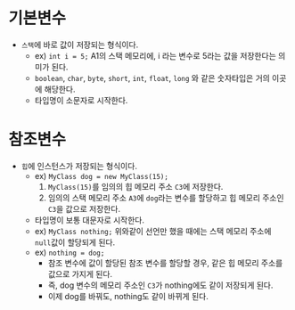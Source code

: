 # 기본변수
- `스택`에 바로 값이 저장되는 형식이다.
  - ex) `int i = 5;` 
    A1의 스택 메모리에, i 라는 변수로 5라는 값을 저장한다는 의미가 된다.
  - `boolean`, `char`, `byte`, `short`, `int`, `float`, `long` 와 같은 숫자타입은 거의 이곳에 해당한다.
  - 타입명이 소문자로 시작한다.
  
# 참조변수
- `힙`에 인스턴스가 저장되는 형식이다.
  - ex) `MyClass dog = new MyClass(15);`
    1. `MyClass(15)`를 임의의 힙 메모리 주소 `C3`에 저장한다.
    2. 임의의 스택 메모리 주소 `A3`에 `dog`라는 변수를 할당하고 힙 메모리 주소인 `C3`을 값으로 저장한다.
  - 타입명이 보통 대문자로 시작한다.
  - ex) `MyClass nothing;` 
  위와같이 선언만 했을 때에는 스택 메모리 주소에 `null`값이 할당되게 된다.
  - ex) `nothing = dog;`
    - 참조 변수에 값이 할당된 참조 변수를 할당할 경우, 같은 힙 메모리 주소를 값으로 가지게 된다.
    - 즉, dog 변수의 메모리 주소인 `C3`가 nothing에도 같이 저장되게 된다.
    - 이제 dog를 바꿔도, nothing도 같이 바뀌게 된다.
